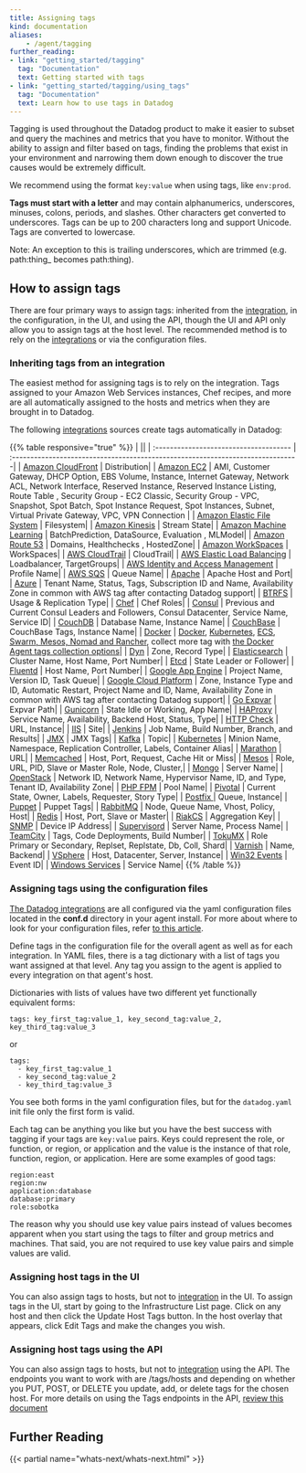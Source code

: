 ```yaml
---
title: Assigning tags
kind: documentation
aliases:
    - /agent/tagging
further_reading:
- link: "getting_started/tagging"
  tag: "Documentation"
  text: Getting started with tags
- link: "getting_started/tagging/using_tags"
  tag: "Documentation"
  text: Learn how to use tags in Datadog
---
```


Tagging is used throughout the Datadog product to make it easier to subset and query the machines and metrics that you have to monitor. Without the ability to assign and filter based on tags, finding the problems that exist in your environment and narrowing them down enough to discover the true causes would be extremely difficult.

<div class="alert alert-info">
We recommend using the format <code>key:value</code> when using tags, like <code>env:prod</code>.
</div>

**Tags must start with a letter** and may contain alphanumerics, underscores, minuses, colons, periods, and slashes. Other characters get converted to underscores. Tags can be up to 200 characters long and support Unicode. Tags are converted to lowercase.

Note: An exception to this is trailing underscores, which are trimmed (e.g. path:thing_ becomes path:thing).

## How to assign tags
There are four primary ways to assign tags: inherited from the [integration](/integrations), in the configuration, in the UI, and using the API, though the UI and API only allow you to assign tags at the host level. The recommended method is to rely on the [integrations](/integrations) or via the configuration files.

### Inheriting tags from an integration

The easiest method for assigning tags is to rely on the integration. Tags assigned to your Amazon Web Services instances, Chef recipes, and more are all automatically assigned to the hosts and metrics when they are brought in to Datadog.

The following [integrations](/integrations) sources create tags automatically in Datadog:

{{% table responsive="true" %}}
|                                                                       ||
| :-------------------------------------                                | :------------------------------------------------------------------------------|
| [Amazon CloudFront](/integrations/amazon_cloudfront)                  | Distribution|
| [Amazon EC2](/integrations/amazon_ec2)                                | AMI, Customer Gateway, DHCP Option, EBS Volume, Instance, Internet Gateway, Network ACL, Network Interface, Reserved Instance, Reserved Instance Listing, Route Table , Security Group - EC2 Classic, Security Group - VPC, Snapshot, Spot Batch, Spot Instance Request, Spot Instances, Subnet, Virtual Private Gateway, VPC, VPN Connection |
| [Amazon Elastic File System](/integrations/amazon_efs)                | Filesystem|
| [Amazon Kinesis](/integrations/amazon_kinesis)                        | Stream State|
| [Amazon Machine Learning](/integrations/amazon_machine_learning)      | BatchPrediction, DataSource, Evaluation  , MLModel|
| [Amazon Route 53](/integrations/amazon_route53)                       | Domains, Healthchecks  , HostedZone|
| [Amazon WorkSpaces](/integrations/amazon_workspaces)                  | WorkSpaces|
| [AWS CloudTrail](/integrations/amazon_cloudtrail)                     | CloudTrail|
| [AWS Elastic Load Balancing](/integrations/amazon_elb)                | Loadbalancer, TargetGroups|
| [AWS Identity and Access Management](/integrations/amazon_workspaces) | Profile Name|
| [AWS SQS](/integrations/amazon_sqs)                                   | Queue Name|
| [Apache](/integrations/apache)                                        | Apache Host and Port|
| [Azure](/integrations/azure)                                          | Tenant Name, Status, Tags, Subscription ID and Name, Availability Zone in common with AWS tag after contacting Datadog support|
| [BTRFS](/integrations/btrfs)                                          | Usage & Replication Type|
| [Chef](/integrations/chef)                                            | Chef Roles|
| [Consul](/integrations/consul)                                        | Previous and Current Consul Leaders and Followers, Consul Datacenter,  Service Name, Service ID|
| [CouchDB](/integrations/couchdb)                                      | Database Name,  Instance Name|
| [CouchBase](/integrations/couchbase)                                  | CouchBase Tags,  Instance Name|
| [Docker](/integrations/docker)                                        | [Docker](https://github.com/DataDog/datadog-agent/blob/master/pkg/tagger/collectors/docker_extract.go), [Kubernetes](https://github.com/DataDog/datadog-agent/blob/master/pkg/tagger/collectors/kubelet_extract.go), [ECS](https://github.com/DataDog/datadog-agent/blob/master/pkg/tagger/collectors/ecs_extract.go), [Swarm, Mesos, Nomad and Rancher](https://github.com/DataDog/datadog-agent/blob/master/pkg/tagger/collectors/docker_extract.go), collect more tag with [the Docker Agent tags collection options](/agent/basic_agent_usage/docker/#tagging)|
| [Dyn](/integrations/dyn)                                              | Zone, Record Type|
| [Elasticsearch](/integrations/elastic)                                | Cluster Name,  Host Name, Port Number|
| [Etcd](/integrations/etcd)                                            | State Leader or Follower|
| [Fluentd](/integrations/fluentd)                                      | Host Name, Port Number|
| [Google App Engine](/integrations/google_app_engine)                  | Project Name, Version ID, Task Queue|
| [Google Cloud Platform](/integrations/google_cloud_platform)          | Zone, Instance Type and ID, Automatic Restart, Project Name and ID, Name, Availability Zone in common with AWS tag after contacting Datadog support|
| [Go Expvar](/integrations/goexpvar)                                   | Expvar Path|
| [Gunicorn](/integrations/gunicorn)                                    | State Idle or Working, App Name|
| [HAProxy](/integrations/haproxy)                                      | Service Name, Availability, Backend Host, Status, Type|
| [HTTP Check](/integrations/httpcheck)                                 | URL, Instance|
| [IIS](/integrations/iis)                                              | Site|
| [Jenkins](/integrations/jenkins)                                      | Job Name, Build Number, Branch, and Results|
| [JMX](/integrations/java)                                             | JMX Tags|
| [Kafka](/integrations/kafka)                                          | Topic|
| [Kubernetes](/integrations/kubernetes)                                | Minion Name, Namespace, Replication Controller, Labels, Container Alias|
| [Marathon](/integrations/marathon)                                    | URL|
| [Memcached](/integrations/memcached)                                  | Host, Port,  Request, Cache Hit or Miss|
| [Mesos](/integrations/mesos)                                          | Role, URL, PID, Slave or Master Role, Node, Cluster,|
| [Mongo](/integrations/mongodb)                                        | Server Name|
| [OpenStack](/integrations/openstack)                                  | Network ID, Network Name, Hypervisor Name, ID, and Type, Tenant ID,  Availability Zone|
| [PHP FPM](/integrations/php_fpm)                                      | Pool Name|
| [Pivotal](/integrations/pivotal)                                      | Current State, Owner, Labels, Requester, Story Type|
| [Postfix ](/integrations/postfix)                                     | Queue, Instance|
| [Puppet](/integrations/puppet)                                        | Puppet Tags|
| [RabbitMQ](/integrations/rabbitmq)                                    | Node, Queue Name, Vhost, Policy, Host|
| [Redis](/integrations/redisdb)                                        | Host, Port,  Slave or Master|
| [RiakCS](/integrations/riakcs)                                        | Aggregation Key|
| [SNMP](/integrations/snmp)                                            | Device IP Address|
| [Supervisord](/integrations/supervisor)                               | Server Name, Process Name|
| [TeamCity](/integrations/teamcity)                                    | Tags, Code Deployments, Build Number|
| [TokuMX](/integrations/tokumx)                                        | Role Primary or Secondary, Replset, Replstate, Db, Coll, Shard|
| [Varnish](/integrations/varnish)                                      | Name, Backend|
| [VSphere](/integrations/vmware)                                       | Host, Datacenter, Server, Instance|
| [Win32 Events](/integrations/wmi)                                     | Event ID|
| [Windows Services](/integrations/winservices)                         | Service Name|
{{% /table %}}

### Assigning tags using the configuration files
[The Datadog integrations](/integrations) are all configured via the yaml configuration files located in the **conf.d** directory in your agent install. For more about where to look for your configuration files, refer [to this article](https://app.datadoghq.com/account/settings#agent).

Define tags in the configuration file for the overall agent as well as for each integration.
In YAML files, there is a tag dictionary with a list of tags you want assigned at that level. Any tag you assign to the agent is applied to every integration on that agent's host.

Dictionaries with lists of values have two different yet functionally equivalent forms:

    tags: key_first_tag:value_1, key_second_tag:value_2, key_third_tag:value_3

or

    tags:
      - key_first_tag:value_1
      - key_second_tag:value_2
      - key_third_tag:value_3

You see both forms in the yaml configuration files, but for the `datadog.yaml` init file only the first form is valid.

Each tag can be anything you like but you have the best success with tagging if your tags are `key:value` pairs. Keys could represent the role, or function, or region, or application and the value is the instance of that role, function, region, or application. Here are some examples of good tags:

    region:east
    region:nw
    application:database
    database:primary
    role:sobotka

The reason why you should use key value pairs instead of values becomes apparent when you start using the tags to filter and group metrics and machines. That said, you are not required to use key value pairs and simple values are valid.

### Assigning host tags in the UI

You can also assign tags to hosts, but not to [integration](/integrations) in the UI. To assign tags in the UI, start by going to the Infrastructure List page. Click on any host and then click the Update Host Tags button. In the host overlay that appears, click Edit Tags and make the changes you wish.

### Assigning host tags using the API

You can also assign tags to hosts, but not to [integration](/integrations) using the API. The endpoints you want to work with are /tags/hosts and depending on whether you PUT, POST, or DELETE you update, add, or delete tags for the chosen host. For more details on using the Tags endpoints in the API, [review this document](/api#tags)

## Further Reading

{{< partial name="whats-next/whats-next.html" >}}